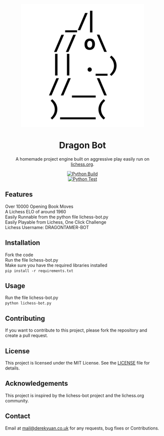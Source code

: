 
<div align="center">  
  
![lichess-bot](https://github.com/lichess-bot-devs/lichess-bot-images/blob/main/lichess-bot-icon-400.png)  
  
<h1>Dragon Bot</h1>  
  
A homemade project engine built on aggressive play easily run on [lichess.org](https://lichess.org).  
  
[![Python Build](https://github.com/lichess-bot-devs/lichess-bot/actions/workflows/python-build.yml/badge.svg)](https://github.com/lichess-bot-devs/lichess-bot/actions/workflows/python-build.yml)  
[![Python Test](https://github.com/lichess-bot-devs/lichess-bot/actions/workflows/python-test.yml/badge.svg)](https://github.com/lichess-bot-devs/lichess-bot/actions/workflows/python-test.yml)  
  
</div>  
  
## Features  
Over 10000 Opening Book Moves  
A Lichess ELO of around 1960  
Easily Runnable from the python file lichess-bot.py  
Easily Playable from Lichess, One Click Challenge  
Lichess Username: DRAGONTAMER-BOT  
  
## Installation  
Fork the code  
Run the file lichess-bot.py  
Make sure you have the required libraries installed  
```pip install -r requirements.txt```  
## Usage  
Run the file lichess-bot.py  
```python lichess-bot.py```  
  
## Contributing  
If you want to contribute to this project, please fork the repository and create a pull request.  
## License  
This project is licensed under the MIT License. See the [LICENSE](LICENSE) file for details.  
## Acknowledgements  
This project is inspired by the lichess-bot project and the lichess.org community.

## Contact
Email at mail@derekyuan.co.uk for any requests, bug fixes or Contributions.
